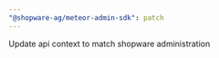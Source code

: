 ```yaml
---
"@shopware-ag/meteor-admin-sdk": patch
---
```


Update api context to match shopware administration
